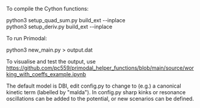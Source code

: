 To compile the Cython functions:

python3 setup_quad_sum.py build_ext --inplace \
python3 setup_deriv.py build_ext --inplace

To run Primodal:

python3 new_main.py > output.dat

To visualise and test the output, use
https://github.com/pc559/primodal_helper_functions/blob/main/source/working_with_coeffs_example.ipynb

The default model is DBI, edit config.py to change to (e.g.) a canonical kinetic term (labelled by "malda").
In config.py sharp kinks or resonance oscillations can be added to the potential, or new scenarios
can be defined.
